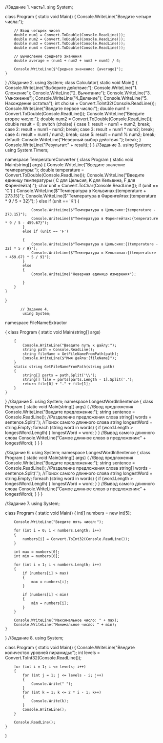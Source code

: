 //Задание 1. часть1.
sing System;

class Program
{
    static void Main()
    {
        Console.WriteLine("Введите четыре числа:");

        // Ввод четырех чисел
        double num1 = Convert.ToDouble(Console.ReadLine());
        double num2 = Convert.ToDouble(Console.ReadLine());
        double num3 = Convert.ToDouble(Console.ReadLine());
        double num4 = Convert.ToDouble(Console.ReadLine());

        // Вычисление среднего значения
        double average = (num1 + num2 + num3 + num4) / 4;

        Console.WriteLine($"Среднее значение: {average}");
    }

}
//Задание 2.
using System;
class Calculator{
    static void Main()    {
        Console.WriteLine("Выберите действие:");        Console.WriteLine("1. Сложение");
        Console.WriteLine("2. Вычитание");        Console.WriteLine("3. Умножение");
        Console.WriteLine("4.Деление");        Console.WriteLine("5. Нахождение остатка");
        int choise = Convert.ToInt32(Console.ReadLine());
        Console.WriteLine("Введите первое число:");        double num1 = Convert.ToDouble(Console.ReadLine());
        Console.WriteLine("Введите второе число:");        double num2 = Convert.ToDouble(Console.ReadLine());
        double result = 0;
        switch (choise)        {
            case 1:
                result = num1 + num2;                break;
            case 2:                result = num1 - num2;
                break;            case 3:
                result = num1 * num2;                break;
            case 4:
                result = num1 / num2;                break;
            case 5:                result = num1 % num2;
                break;            default: Console.WriteLine("Неверный выбор действия.");
                break;        }
        Console.WriteLine("Результат:" + result);    }
}
//Задание 3.
using System;
using System.Timers;

namespace TemperatureConverter
{
    class Program
    {
        static void Main(string[] args)
        {
            Console.WriteLine("Введите значение температуры:");
            double temperature = Convert.ToDouble(Console.ReadLine());
            Console.WriteLine("Введите единицу температуры ( C для Цельсия, K для Кельвина, F для Фаренгейта):");
            char unit = Convert.ToChar(Console.ReadLine());
            if (unit == 'C')
            {
                Console.WriteLine($"Температура в Кельвинах:{temperature + 273.15}");
                Console.WriteLine($"Температура в Фаренгейтах:{temperature * 9 / 5 + 32}");
            }
            else if (unit == 'K')
            {

                Console.WriteLine($"Температура в Цельсиях:{temperature - 273.15}");
                Console.WriteLine($"Температура в Фаренгейтах:{temperature * 9 / 5 - 459.67}");
            }
            else if (unit == 'F')

            {
                Console.WriteLine($"Температура в Цельсиях:{(temperature - 32) * 5 / 9}");
                Console.WriteLine($"Температура в Кельвинах:{(temperature + 459.67) * 5 / 9}");
            }
            else
            {
                Console.WriteLine("Неверная единицо измерения");

            }
        }
    }
}

           // Задание 4.
            using System;
namespace FileNameExtractor

{
    class Program
    {
        static void Main(string[] args)

        {
            Console.WriteLine("Введите путь к файлу:");
            string path = Console.ReadLine();
            string fileName = GetFileNameFromPath(path);
            Console.WriteLine($"Имя файла:{fileName}");
        }
        static string GetFileNameFromPath(string path)
        {
            string[] parts = path.Split('\\');
            string[] file = parts[parts.Length - 1].Split('.');
            return file[0] + "." + file[1];
        }
    }
}
        //Задание 5.
        using System;
namespace LongestWordlnSentence
{
    class Program
    {
        static void Main(string[] args)
        {
            //Ввод предложения
            Console.WriteLine("Введите предложение:");
            string sentence = Console.ReadLine();
            //Разделение предложения слова
            string[] words = sentence.Split('.');
            //Поиск самого длинного слова
            string longestWord = string.Empty;
            foreach (string word in words)
            {
                if (word.Length > longestWord.Length)
                {
                    longestWord = word;
                }
            }
            //Вывод самого длинного слова
            Console.WriteLine("Самое длинное слово в предложении:" + longestWord);
        }
    }
}

//Задание 6.
using System;
namespace LongestWordlnSentence
{
    class Program
    {
        static void Main(string[] args)
        {
            //Ввод предложения
            Console.WriteLine("Введите предложение:");
            string sentence = Console.ReadLine();
            //Разделение предложения слова
            string[] words = sentence.Split('.');
            //Поиск самого длинного слова
            string longestWord = string.Empty;
            foreach (string word in words)
            {
                if (word.Length > longestWord.Length)
                {
                    longestWord = word;
                }
            }
            //Вывод самого длинного слова
            Console.WriteLine("Самое длинное слово в предложении:" + longestWord);
        }
    }
}

//Задание 7.
using System;

class Program
{
    static void Main()
    {
        int[] numbers = new int[5];
        
        Console.WriteLine("Введите пять чисел:");
        
        for (int i = 0; i < numbers.Length; i++)
        {
            numbers[i] = Convert.ToInt32(Console.ReadLine());
        }
        
        int max = numbers[0];
        int min = numbers[0];
        
        for (int i = 1; i < numbers.Length; i++)
        {
            if (numbers[i] > max)
            {
                max = numbers[i];
            }
            
            if (numbers[i] < min)
            {
                min = numbers[i];
            }
        }
        
        Console.WriteLine("Максимальное число: " + max);
        Console.WriteLine("Минимальное число: " + min);
    }
}
//Задание 8.
using System;

class Program
{
    static void Main()
    {
        Console.WriteLine("Введите количество уровней пирамиды:");
        int levels = Convert.ToInt32(Console.ReadLine());

        for (int i = 1; i <= levels; i++)
        {
            for (int j = 1; j <= levels - i; j++)
            {
                Console.Write(" ");
            }
            for (int k = 1; k <= 2 * i - 1; k++)
            {
                Console.Write(k);
            }
            Console.WriteLine();
        }

        Console.ReadLine();
    }
}
